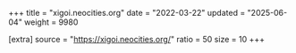 +++
title = "xigoi.neocities.org"
date = "2022-03-22"
updated = "2025-06-04"
weight = 9980

[extra]
source = "https://xigoi.neocities.org/"
ratio = 50
size = 10
+++
